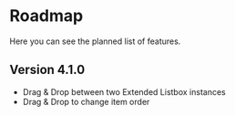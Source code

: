 # Roadmap


Here you can see the planned list of features.


## Version 4.1.0

-   Drag & Drop between two Extended Listbox instances
-   Drag & Drop to change item order
